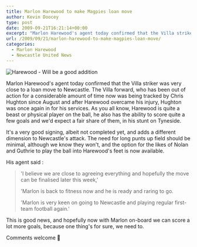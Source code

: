 ```yaml
---
title: Marlon Harewood to make Magpies loan move
author: Kevin Doocey
type: post
date: 2009-09-21T16:21:14+00:00
excerpt: "Marlon Harewood's agent today confirmed that the Villa striker was very close to a loan.."
url: /2009/09/21/marlon-harewood-to-make-magpies-loan-move/
categories:
  - Marlon Harewood
  - Newcastle United News
---
```


![Harewood - Will be a good addition](https://static.guim.co.uk/sys-images/Football/Clubs/Club%20Home/2009/3/13/1236946987961/Marlon-Harewood-in-action-001.jpg)

Marlon Harewood's agent today confirmed that the Villa striker was very close to a loan move to Newcastle. The Villa forward, who has been out of action for a considerable amount of time now was being tracked by Chris Hughton since August and after Harewood overcame his injury, Hughton was once again in for his services. As you all know, Harewood is quite a beast or  physical player on the ball, he also has the ability to score quite a few goals and we'd expect a fair share of them, in his stunt on Tyneside.

It's a very good signing, albeit not completed yet, and adds a different dimension to Newcastle's attack. The need for long punts up field should be minimal, although we know they won't, and the option for the likes of Nolan and Guthrie to play the ball into Harewood's feet is now available.

His agent said :

> 'I believe we are close to agreeing everything and hopefully the move can be finalised later this week,'
>
> 'Marlon is back to fitness now and he is ready and raring to go.
>
> 'Marlon is very keen on going to Newcastle and playing regular first-team football again.'

This is good news, and hopefully now with Marlon on-board we can score a lot more goals, because one thing's for sure, we need to.

Comments welcome 🙂

